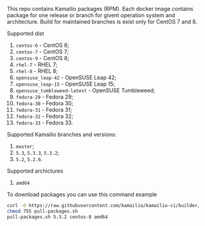 This repo contains Kamailio packages (RPM). Each docker image contains package for one release or branch for givent operation system and architecture.
Build for maintained branches is exist only for CentOS 7 and 8.

Supported dist
1) `centos-6` - CentOS 6;
2) `centos-7` - CentOS 7;
3) `centos-9` - CentOS 8;
4) `rhel-7` - RHEL 7;
5) `rhel-8` - RHEL 8;
6) `opensuse_leap-42` - OpenSUSE Leap 42;
7) `opensuse_leap-15` - OpenSUSE Leap 15;
8) `opensuse_tumbleweed-latest` - OpenSUSE Tumbleweed;
9) `fedora-29` - Fedora 29;
10) `fedora-30` - Fedora 30;
11) `fedora-31` - Fedora 31;
12) `fedora-32` - Fedora 32;
13) `fedora-33` - Fedora 33.

Supported Kamailio branches and versions:
1) `master`;
2) `5.3`, `5.3.3`, `5.3.2`;
3) `5.2`, `5.2.6`.

Supported archictures
1) `amd64`

To download packages you can use this command example

```sh
curl -O https://raw.githubusercontent.com/kamailio/kamailio-ci/builder/builder/pull-packages.sh
chmod 755 pull-packages.sh
pull-packages.sh 5.3.2 centos-8 amd64
```
